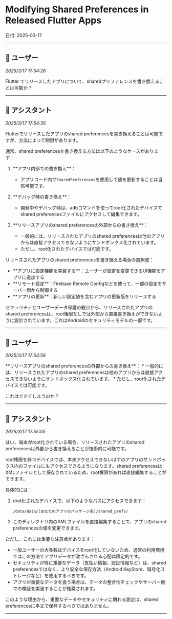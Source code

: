 # Modifying Shared Preferences in Released Flutter Apps

日付: 2025-03-17

---

## 👤 ユーザー
*2025/3/17 17:54:26*

Flutter でリリースしたアプリについて、sharedプリファレンスを書き換えることは可能か？

---

## 🤖 アシスタント
*2025/3/17 17:54:35*

Flutterでリリースしたアプリのshared preferencesを書き換えることは可能ですが、方法によって制限があります。

通常、shared preferencesを書き換える方法は以下のようなケースがあります：

1. \*\*アプリ内部での書き換え\*\*：
   - アプリコード内で`SharedPreferences`を使用して値を更新することは当然可能です。

2. \*\*デバッグ時の書き換え\*\*：
   - 開発中やデバッグ時は、adbコマンドを使ってroot化されたデバイスでshared preferencesファイルにアクセスして編集できます。

3. \*\*リリースアプリのshared preferencesの外部からの書き換え\*\*：
   - 一般的には、リリースされたアプリのshared preferencesは他のアプリからは直接アクセスできないようにサンドボックス化されています。
   - ただし、root化されたデバイスでは可能です。

リリースされたアプリのshared preferencesを書き換える場合の選択肢：

- \*\*アプリに設定機能を実装する\*\*：ユーザーが設定を変更できるUI機能をアプリに追加する
- \*\*リモート設定\*\*：Firebase Remote Configなどを使って、一部の設定をサーバー側から制御する
- \*\*アプリの更新\*\*：新しい設定値を含むアプリの更新版をリリースする

セキュリティとユーザーデータ保護の観点から、リリースされたアプリのshared preferencesは、root権限なしでは外部から直接書き換えができないように設計されています。これはAndroidのセキュリティモデルの一部です。

---

## 👤 ユーザー
*2025/3/17 17:54:56*

\*\*リリースアプリのshared preferencesの外部からの書き換え\*\*： 
\* 一般的には、リリースされたアプリのshared preferencesは他のアプリからは直接アクセスできないようにサンドボックス化されています。
\* ただし、root化されたデバイスでは可能です。

これはできてしまうのか？

---

## 🤖 アシスタント
*2025/3/17 17:55:05*

はい、端末がroot化されている場合、リリースされたアプリのshared preferencesは外部から書き換えることが技術的に可能です。

root権限を持つデバイスでは、本来アクセスできないはずのアプリのサンドボックス内のファイルにもアクセスできるようになります。shared preferencesはXMLファイルとして保存されているため、root権限があれば直接編集することができます。

具体的には：

1. root化されたデバイスで、以下のようなパスにアクセスできます：
   ```
   /data/data/[あなたのアプリのパッケージ名]/shared_prefs/
   ```

2. このディレクトリ内のXMLファイルを直接編集することで、アプリのshared preferencesの値を変更できます。

ただし、これには重要な注意点があります：

- 一般ユーザーの大多数はデバイスをroot化していないため、通常の利用環境ではこの方法でアプリデータが改ざんされる心配は限定的です。
- セキュリティが特に重要なデータ（支払い情報、認証情報など）は、shared preferencesではなく、より安全な保存方法（Android KeyStore、暗号化ストレージなど）を使用するべきです。
- アプリが重要なデータを扱う場合は、データの整合性チェックやサーバー側での検証を実装することが推奨されます。

このような理由から、重要なデータやセキュリティに関わる設定は、shared preferencesに平文で保存するべきではありません。

---
